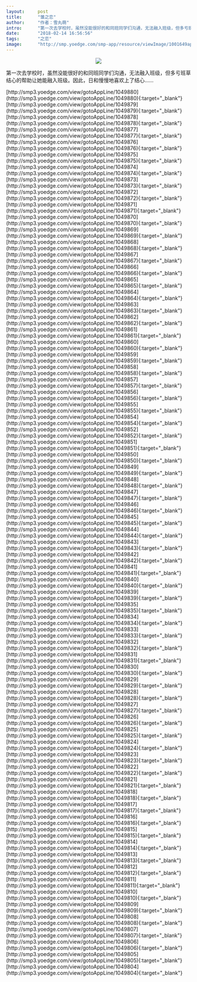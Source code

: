```yaml
---
layout:     post
title:      "雏之恋"
author:     "作者：雪丸萌"
intro:      "第一次去学校时，虽然没能很好的和同班同学们沟通，无法融入班级，但多亏班草结心的帮助让她能融入班级。因此，日和慢慢地喜欢上了结心……"
date:       "2018-02-14 16:56:56"
tags:       "之恋"
image:      "http://smp.yoedge.com/smp-app/resource/viewImage/1001649appline.png"
---
```

<div style="text-align: center">
<p><img src="http://smp.yoedge.com/smp-app/resource/viewImage/1001649appline.png"/></p>
</div>
<p class="post-meta">
<span>第一次去学校时，虽然没能很好的和同班同学们沟通，无法融入班级，但多亏班草结心的帮助让她能融入班级。因此，日和慢慢地喜欢上了结心……</span>
</p>
[http://smp3.yoedge.com/view/gotoAppLine/1049880](http://smp3.yoedge.com/view/gotoAppLine/1049880){:target="_blank"}
[http://smp3.yoedge.com/view/gotoAppLine/1049879](http://smp3.yoedge.com/view/gotoAppLine/1049879){:target="_blank"}
[http://smp3.yoedge.com/view/gotoAppLine/1049878](http://smp3.yoedge.com/view/gotoAppLine/1049878){:target="_blank"}
[http://smp3.yoedge.com/view/gotoAppLine/1049877](http://smp3.yoedge.com/view/gotoAppLine/1049877){:target="_blank"}
[http://smp3.yoedge.com/view/gotoAppLine/1049876](http://smp3.yoedge.com/view/gotoAppLine/1049876){:target="_blank"}
[http://smp3.yoedge.com/view/gotoAppLine/1049875](http://smp3.yoedge.com/view/gotoAppLine/1049875){:target="_blank"}
[http://smp3.yoedge.com/view/gotoAppLine/1049874](http://smp3.yoedge.com/view/gotoAppLine/1049874){:target="_blank"}
[http://smp3.yoedge.com/view/gotoAppLine/1049873](http://smp3.yoedge.com/view/gotoAppLine/1049873){:target="_blank"}
[http://smp3.yoedge.com/view/gotoAppLine/1049872](http://smp3.yoedge.com/view/gotoAppLine/1049872){:target="_blank"}
[http://smp3.yoedge.com/view/gotoAppLine/1049871](http://smp3.yoedge.com/view/gotoAppLine/1049871){:target="_blank"}
[http://smp3.yoedge.com/view/gotoAppLine/1049870](http://smp3.yoedge.com/view/gotoAppLine/1049870){:target="_blank"}
[http://smp3.yoedge.com/view/gotoAppLine/1049869](http://smp3.yoedge.com/view/gotoAppLine/1049869){:target="_blank"}
[http://smp3.yoedge.com/view/gotoAppLine/1049868](http://smp3.yoedge.com/view/gotoAppLine/1049868){:target="_blank"}
[http://smp3.yoedge.com/view/gotoAppLine/1049867](http://smp3.yoedge.com/view/gotoAppLine/1049867){:target="_blank"}
[http://smp3.yoedge.com/view/gotoAppLine/1049866](http://smp3.yoedge.com/view/gotoAppLine/1049866){:target="_blank"}
[http://smp3.yoedge.com/view/gotoAppLine/1049865](http://smp3.yoedge.com/view/gotoAppLine/1049865){:target="_blank"}
[http://smp3.yoedge.com/view/gotoAppLine/1049864](http://smp3.yoedge.com/view/gotoAppLine/1049864){:target="_blank"}
[http://smp3.yoedge.com/view/gotoAppLine/1049863](http://smp3.yoedge.com/view/gotoAppLine/1049863){:target="_blank"}
[http://smp3.yoedge.com/view/gotoAppLine/1049862](http://smp3.yoedge.com/view/gotoAppLine/1049862){:target="_blank"}
[http://smp3.yoedge.com/view/gotoAppLine/1049861](http://smp3.yoedge.com/view/gotoAppLine/1049861){:target="_blank"}
[http://smp3.yoedge.com/view/gotoAppLine/1049860](http://smp3.yoedge.com/view/gotoAppLine/1049860){:target="_blank"}
[http://smp3.yoedge.com/view/gotoAppLine/1049859](http://smp3.yoedge.com/view/gotoAppLine/1049859){:target="_blank"}
[http://smp3.yoedge.com/view/gotoAppLine/1049858](http://smp3.yoedge.com/view/gotoAppLine/1049858){:target="_blank"}
[http://smp3.yoedge.com/view/gotoAppLine/1049857](http://smp3.yoedge.com/view/gotoAppLine/1049857){:target="_blank"}
[http://smp3.yoedge.com/view/gotoAppLine/1049856](http://smp3.yoedge.com/view/gotoAppLine/1049856){:target="_blank"}
[http://smp3.yoedge.com/view/gotoAppLine/1049855](http://smp3.yoedge.com/view/gotoAppLine/1049855){:target="_blank"}
[http://smp3.yoedge.com/view/gotoAppLine/1049854](http://smp3.yoedge.com/view/gotoAppLine/1049854){:target="_blank"}
[http://smp3.yoedge.com/view/gotoAppLine/1049852](http://smp3.yoedge.com/view/gotoAppLine/1049852){:target="_blank"}
[http://smp3.yoedge.com/view/gotoAppLine/1049851](http://smp3.yoedge.com/view/gotoAppLine/1049851){:target="_blank"}
[http://smp3.yoedge.com/view/gotoAppLine/1049850](http://smp3.yoedge.com/view/gotoAppLine/1049850){:target="_blank"}
[http://smp3.yoedge.com/view/gotoAppLine/1049849](http://smp3.yoedge.com/view/gotoAppLine/1049849){:target="_blank"}
[http://smp3.yoedge.com/view/gotoAppLine/1049848](http://smp3.yoedge.com/view/gotoAppLine/1049848){:target="_blank"}
[http://smp3.yoedge.com/view/gotoAppLine/1049847](http://smp3.yoedge.com/view/gotoAppLine/1049847){:target="_blank"}
[http://smp3.yoedge.com/view/gotoAppLine/1049846](http://smp3.yoedge.com/view/gotoAppLine/1049846){:target="_blank"}
[http://smp3.yoedge.com/view/gotoAppLine/1049845](http://smp3.yoedge.com/view/gotoAppLine/1049845){:target="_blank"}
[http://smp3.yoedge.com/view/gotoAppLine/1049844](http://smp3.yoedge.com/view/gotoAppLine/1049844){:target="_blank"}
[http://smp3.yoedge.com/view/gotoAppLine/1049843](http://smp3.yoedge.com/view/gotoAppLine/1049843){:target="_blank"}
[http://smp3.yoedge.com/view/gotoAppLine/1049842](http://smp3.yoedge.com/view/gotoAppLine/1049842){:target="_blank"}
[http://smp3.yoedge.com/view/gotoAppLine/1049841](http://smp3.yoedge.com/view/gotoAppLine/1049841){:target="_blank"}
[http://smp3.yoedge.com/view/gotoAppLine/1049840](http://smp3.yoedge.com/view/gotoAppLine/1049840){:target="_blank"}
[http://smp3.yoedge.com/view/gotoAppLine/1049839](http://smp3.yoedge.com/view/gotoAppLine/1049839){:target="_blank"}
[http://smp3.yoedge.com/view/gotoAppLine/1049835](http://smp3.yoedge.com/view/gotoAppLine/1049835){:target="_blank"}
[http://smp3.yoedge.com/view/gotoAppLine/1049834](http://smp3.yoedge.com/view/gotoAppLine/1049834){:target="_blank"}
[http://smp3.yoedge.com/view/gotoAppLine/1049833](http://smp3.yoedge.com/view/gotoAppLine/1049833){:target="_blank"}
[http://smp3.yoedge.com/view/gotoAppLine/1049832](http://smp3.yoedge.com/view/gotoAppLine/1049832){:target="_blank"}
[http://smp3.yoedge.com/view/gotoAppLine/1049831](http://smp3.yoedge.com/view/gotoAppLine/1049831){:target="_blank"}
[http://smp3.yoedge.com/view/gotoAppLine/1049830](http://smp3.yoedge.com/view/gotoAppLine/1049830){:target="_blank"}
[http://smp3.yoedge.com/view/gotoAppLine/1049829](http://smp3.yoedge.com/view/gotoAppLine/1049829){:target="_blank"}
[http://smp3.yoedge.com/view/gotoAppLine/1049828](http://smp3.yoedge.com/view/gotoAppLine/1049828){:target="_blank"}
[http://smp3.yoedge.com/view/gotoAppLine/1049827](http://smp3.yoedge.com/view/gotoAppLine/1049827){:target="_blank"}
[http://smp3.yoedge.com/view/gotoAppLine/1049826](http://smp3.yoedge.com/view/gotoAppLine/1049826){:target="_blank"}
[http://smp3.yoedge.com/view/gotoAppLine/1049825](http://smp3.yoedge.com/view/gotoAppLine/1049825){:target="_blank"}
[http://smp3.yoedge.com/view/gotoAppLine/1049824](http://smp3.yoedge.com/view/gotoAppLine/1049824){:target="_blank"}
[http://smp3.yoedge.com/view/gotoAppLine/1049823](http://smp3.yoedge.com/view/gotoAppLine/1049823){:target="_blank"}
[http://smp3.yoedge.com/view/gotoAppLine/1049822](http://smp3.yoedge.com/view/gotoAppLine/1049822){:target="_blank"}
[http://smp3.yoedge.com/view/gotoAppLine/1049821](http://smp3.yoedge.com/view/gotoAppLine/1049821){:target="_blank"}
[http://smp3.yoedge.com/view/gotoAppLine/1049818](http://smp3.yoedge.com/view/gotoAppLine/1049818){:target="_blank"}
[http://smp3.yoedge.com/view/gotoAppLine/1049817](http://smp3.yoedge.com/view/gotoAppLine/1049817){:target="_blank"}
[http://smp3.yoedge.com/view/gotoAppLine/1049816](http://smp3.yoedge.com/view/gotoAppLine/1049816){:target="_blank"}
[http://smp3.yoedge.com/view/gotoAppLine/1049815](http://smp3.yoedge.com/view/gotoAppLine/1049815){:target="_blank"}
[http://smp3.yoedge.com/view/gotoAppLine/1049814](http://smp3.yoedge.com/view/gotoAppLine/1049814){:target="_blank"}
[http://smp3.yoedge.com/view/gotoAppLine/1049813](http://smp3.yoedge.com/view/gotoAppLine/1049813){:target="_blank"}
[http://smp3.yoedge.com/view/gotoAppLine/1049812](http://smp3.yoedge.com/view/gotoAppLine/1049812){:target="_blank"}
[http://smp3.yoedge.com/view/gotoAppLine/1049811](http://smp3.yoedge.com/view/gotoAppLine/1049811){:target="_blank"}
[http://smp3.yoedge.com/view/gotoAppLine/1049810](http://smp3.yoedge.com/view/gotoAppLine/1049810){:target="_blank"}
[http://smp3.yoedge.com/view/gotoAppLine/1049809](http://smp3.yoedge.com/view/gotoAppLine/1049809){:target="_blank"}
[http://smp3.yoedge.com/view/gotoAppLine/1049808](http://smp3.yoedge.com/view/gotoAppLine/1049808){:target="_blank"}
[http://smp3.yoedge.com/view/gotoAppLine/1049807](http://smp3.yoedge.com/view/gotoAppLine/1049807){:target="_blank"}
[http://smp3.yoedge.com/view/gotoAppLine/1049806](http://smp3.yoedge.com/view/gotoAppLine/1049806){:target="_blank"}
[http://smp3.yoedge.com/view/gotoAppLine/1049805](http://smp3.yoedge.com/view/gotoAppLine/1049805){:target="_blank"}
[http://smp3.yoedge.com/view/gotoAppLine/1049804](http://smp3.yoedge.com/view/gotoAppLine/1049804){:target="_blank"}


